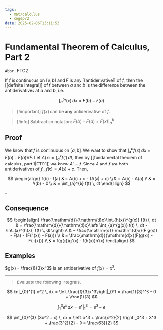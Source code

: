 ```yaml
---
tags:
  - mat/calculus
  - cegep/2
date: 2025-02-06T13:11:53
---
```


# Fundamental Theorem of Calculus, Part 2

`Abbr.` FTC2

If $f$ is continuous on $[a, b]$ and $F$ is any [[antiderivative]] of $f$,
then the [[definite integral]] of $f$ between $a$ and $b$ is the difference between the antiderivatives at $a$ and $b$, i.e.

$$
\int_{a}^{b} f(x) \, dx = F(b) - F(a)
$$

> [!important] $f(x)$ can be **any** antiderivative of $f$.

> [!info] Subtraction notation: $F(b) - F(a) = \left. F(x) \right|_a^b$

## Proof

We know that $f$ is continuous on $[a, b]$.
We want to show that $\int_{a}^{b} f(x) \, dx = F(b) - F(a) \forall F$.
Let $A(x) = \int_{a}^{x} f(t) \, dt$, then by [[fundamental theorem of calculus, part 1|FTC1]] we know $A' = f$.
Since $A$ and $f$ are both antiderivatives of $f'$, $f(x) = A(x) + c$.
Then,

$$
\begin{align}
f(b) - f(a) & = A(b) + c - (A(a) + c) \\
 & = A(b) - A(a) \\
 & = A(b) - 0 \\
 & = \int_{a}^{b} f(t) \, dt
\end{align}
$$

$\square$

## Consequence

$$
\begin{align}
\frac{\mathrm{d}}{\mathrm{d}x}\int_{h(x)}^{g(x)} f(t) \, dt & = \frac{\mathrm{d}}{\mathrm{d}x}\left( \int_{a}^{g(x)} f(t) \, dt - \int_{a}^{h(x)} f(t) \, dt \right) \\
 & = \frac{\mathrm{d}}{\mathrm{d}x}(F(g(x)) - F(a) - (F(h(x)) - F(a))) \\
 & = \frac{\mathrm{d}}{\mathrm{d}x}(F(g(x)) - F(h(x))) \\
 & = f(g(x))g'(x) - f(h(x))h'(x)
\end{align}
$$

## Examples

$g(x) = \frac{1}{3}x^3$ is an antiderivative of $f(x) = x^2$.

---

> Evaluate the following integrals.

$$
\int_{0}^{1} x^2 \, dx = \left.\frac{1}{3}x^3\right|_0^1 = \frac{1}{3}1^3 - 0 = \frac{1}{3}
$$

$$
\int_{1}^{3} e^x \, dx = \left. e^x \right|_1^3 = e^3 - e
$$

$$
\int_{0}^{3} (3x^2 + x) \, dx = \left. x^3 + \frac{x^2}{2} \right|_0^3 = 3^3 + \frac{3^2}{2} - 0 = \frac{63}{2}
$$
